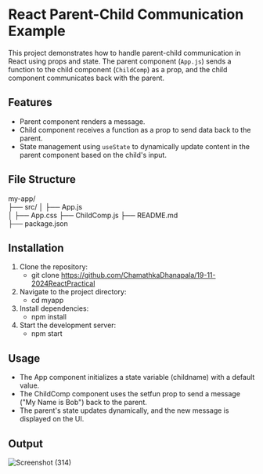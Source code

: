 # React Parent-Child Communication Example

This project demonstrates how to handle parent-child communication in React using props and state. The parent component (`App.js`) sends a function to the child component (`ChildComp`) as a prop, and the child component communicates back with the parent.

## Features

- Parent component renders a message.
- Child component receives a function as a prop to send data back to the parent.
- State management using `useState` to dynamically update content in the parent component based on the child's input.

## File Structure

my-app/         
├── src/
│   ├── App.js              
│   ├── App.css 
    ├── ChildComp.js
├── README.md                
├── package.json             

## Installation

1. Clone the repository:
   - git clone https://github.com/ChamathkaDhanapala/19-11-2024ReactPractical
2. Navigate to the project directory:
   - cd myapp
3. Install dependencies:
   - npm install
4. Start the development server:
   - npm start

 ## Usage
- The App component initializes a state variable (childname) with a default value.
- The ChildComp component uses the setfun prop to send a message ("My Name is Bob") back to the parent.
- The parent's state updates dynamically, and the new message is displayed on the UI.

## Output
![Screenshot (314)](https://github.com/user-attachments/assets/ee10fe70-af3d-4623-afa7-cb30eb267441)
